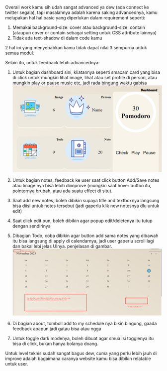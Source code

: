 Overall work kamu sih udah sangat advanced ya dew (ada connect ke twitter segala), tapi masalahnya adalah karena saking advancednya, kamu melupakan hal hal basic yang diperlukan dalam requirement seperti:
1. Memakai background-size: cover atau background-size: contain (ataupun cover or contain sebagai setting untuk CSS attribute lainnya)
2. Tidak ada text-shadow di dalam code kamu

2 hal ini yang menyebabkan kamu tidak dapat nilai 3 sempurna untuk semua modul.

Selain itu, untuk feedback lebih advancednya:
1. Untuk bagian dashboard sini, kliatannya seperti smacam card yang bisa di click untuk mungkin lihat image, lihat atau set profile di person, atau mungkin play or pause music etc, jadi rada bingung waktu gabisa
![Dashboard](dashboard.png)

2. Untuk bagian notes, feedback ke user saat click button Add/Save notes atau Image nya bisa lebih diimprove (mungkin saat hover button itu, pointernya brubah, atau ada suatu effect di situ).

3. Saat add new notes, boleh dibikin supaya title and textboxnya langsung bisa diisi untuk notes tersebut (jadi gaperlu klik new notesnya dlu untuk edit)

4. Saat click edit pun, boleh dibikin agar popup edit/deletenya itu tutup dengan sendirinya

5. Dibagian Todo, coba dibikin agar button add sama notes yang dibawah itu bisa langsung di apply di calendarnya, jadi user gaperlu scroll lagi dan bakal lebi jelas UInya. penjelasan di gambar.
![Notes](notes.png)

6. Di bagian about, tomboll add to my schedule nya bikin bingung, gaada feedback apapun jadi gatau bisa atau ngga

7. Untuk toggle dark modenya, boleh dibuat agar smua isi togglenya itu bisa di click, bukan hanya bolanya doang.

Untuk level teknis sudah sangat bagus dew, cuma yang perlu lebih jauh di improve adalah bagaimana caranya website kamu bisa dibikin relatable untuk user.